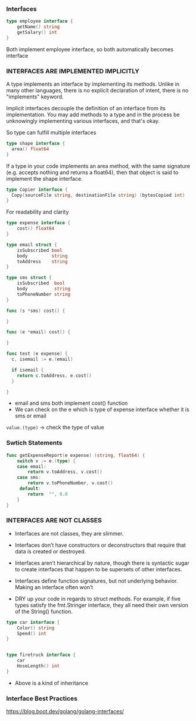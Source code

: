 ### Interfaces

```Go
type employee interface {
	getName() string
	getSalary() int
}

```
Both implement employee interface, so both automatically becomes interface

### INTERFACES ARE IMPLEMENTED IMPLICITLY

A type implements an interface by implementing its methods. Unlike in many other languages, there is no explicit declaration of intent, there is no "implements" keyword.

Implicit interfaces decouple the definition of an interface from its implementation. You may add methods to a type and in the process be unknowingly implementing various interfaces, and that's okay.

So type can fulfill multiple interfaces

```Go
type shape interface {
  area() float64
}
```

If a type in your code implements an area method, with the same signature (e.g. accepts nothing and returns a float64), then that object is said to implement the shape interface.

```Go
type Copier interface {
  Copy(sourceFile string, destinationFile string) (bytesCopied int)
}
```

For readability and clarity

```Go
type expense interface {
	cost() float64
}

type email struct {
	isSubscribed bool
	body         string
	toAddress    string
}

type sms struct {
	isSubscribed  bool
	body          string
	toPhoneNumber string
}

func (s *sms) cost() {

}

func (e *email) cost() {

}

func test (e expense) {
  c, isemail := e.(email)

  if isemail {
    return c.toAddress, e.cost()
  }

}

```

* email and sms both implement cost() function
* We can check on the e which is type of expense interface whether it is sms or email

`value.(type)` -> check the type of value

### Swtich Statements

```Go
func getExpenseReport(e expense) (string, float64) {
	switch v := e.(type) {
	case email:
		return v.toAddress, v.cost()
	case sms:
		return v.toPhoneNumber, v.cost()
	 default:
		return  "", 0.0
	}
}
```

### INTERFACES ARE NOT CLASSES

- Interfaces are not classes, they are slimmer.

- Interfaces don’t have constructors or deconstructors that require that data is created or destroyed.

- Interfaces aren’t hierarchical by nature, though there is syntactic sugar to create interfaces that happen to be supersets of other interfaces.

- Interfaces define function signatures, but not underlying behavior. Making an interface often won’t 

- DRY up your code in regards to struct methods. For example, if five types satisfy the fmt.Stringer interface, they all need their own version  of the String() function.

```Go
type car interface {
	Color() string
	Speed() int
}


type firetruck interface {
	car
	HoseLength() int
}
```

* Above is a kind of inheritance

### Interface Best Practices
https://blog.boot.dev/golang/golang-interfaces/


